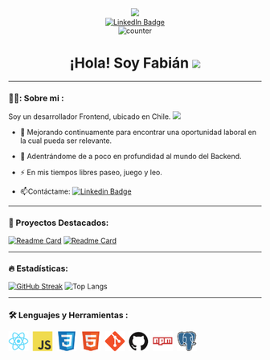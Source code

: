 

<div id="header" align="center">
  <img src="https://media.giphy.com/media/gjrYDwbjnK8x36xZIO/giphy.gif" width="200"/>

  <div id="badges">
  <a href="https://www.linkedin.com/in/fabianverau/">
    <img src="https://img.shields.io/badge/LinkedIn-blue?style=for-the-badge&logo=linkedin&logoColor=white" alt="LinkedIn Badge"/>
  </a>
  <!--
  <a href="your-youtube-URL">
    <img src="https://img.shields.io/badge/YouTube-red?style=for-the-badge&logo=youtube&logoColor=white" alt="Youtube Badge"/>
  </a>
  -->
</div>

<img src="https://komarev.com/ghpvc/?username=fverau&style=flat-square&color=blue" alt="counter"/>

<h1>
  ¡Hola! Soy Fabián
  <img src="https://media.giphy.com/media/hvRJCLFzcasrR4ia7z/giphy.gif" width="30px"/>
</h1>
</div>

---

### 👨‍💻: Sobre mi :

Soy un desarrollador Frontend, ubicado en Chile. <img src="https://media.giphy.com/media/bGgsc5mWoryfgKBx1u/giphy.gif" width="30">
- :telescope: Mejorando continuamente para encontrar una oportunidad laboral en la cual pueda ser relevante.

- :seedling: Adentrándome de a poco en profundidad al mundo del Backend.

- :zap: En mis tiempos libres paseo, juego y leo.

- :mailbox:Contáctame: [![Linkedin Badge](https://img.shields.io/badge/-Fabián-blue?style=flat&logo=Linkedin&logoColor=white)](https://www.linkedin.com/in/fabianverau/)

---
### 💪 Proyectos Destacados:
[![Readme Card](https://github-readme-stats.vercel.app/api/pin/?username=fverau&repo=pig-game)](https://github.com/fverau/pig-game)
[![Readme Card](https://github-readme-stats.vercel.app/api/pin/?username=fverau&repo=tictactoe-react)](https://github.com/fverau/tictactoe-react)

---

### :fire: Estadísticas:

[![GitHub Streak](http://github-readme-streak-stats.herokuapp.com?user=fverau&theme=vue&date_format=M%20j%5B%2C%20Y%5D&mode=weekly&hide_total_contributions=true)](https://git.io/streak-stats)
![Top Langs](https://github-readme-stats.vercel.app/api/top-langs/?username=fverau&layout=compact)

---

### :hammer_and_wrench: Lenguajes y Herramientas :
<div>
  <img src="https://github.com/devicons/devicon/blob/master/icons/react/react-original.svg" title="React" alt="React Logo" width="40" height="40"/>&nbsp;
  <img src="https://github.com/devicons/devicon/blob/master/icons/javascript/javascript-original.svg" title="JavaScript" alt="JavaScript logo" width="40" height="40"/>&nbsp;
  <img src="https://github.com/devicons/devicon/blob/master/icons/css3/css3-original.svg" title="CSS3" alt="Css logo" width="40" height="40"/>&nbsp;
  <img src="https://github.com/devicons/devicon/blob/master/icons/html5/html5-original.svg" title="HTML" alt="HTML logo" width="40" height="40"/>&nbsp;
  <img src="https://github.com/devicons/devicon/blob/master/icons/git/git-original.svg" title="Git" alt="Git logo" width="40" height="40"/>&nbsp;
  <img src="https://github.com/devicons/devicon/blob/master/icons/github/github-original.svg" title="Github" alt="Github logo" width="40" height="40"/>&nbsp;
  <img src="https://github.com/devicons/devicon/blob/master/icons/npm/npm-original-wordmark.svg" title="Npm" alt="Npm logo" width="40" height="40"/>&nbsp;
  <img src="https://github.com/devicons/devicon/blob/master/icons/postgresql/postgresql-original.svg" title="PostgreSQL" alt="PostgreSQL logo" width="40" height="40"/>&nbsp;
</div>



<!-- -->


<!--
**fverau/fverau** is a ✨ _special_ ✨ repository because its `README.md` (this file) appears on your GitHub profile.

Here are some ideas to get you started:

- 🔭 I’m currently working on ...
- 🌱 I’m currently learning ...
- 👯 I’m looking to collaborate on ...
- 🤔 I’m looking for help with ...
- 💬 Ask me about ...
- 📫 How to reach me: ...
- 😄 Pronouns: ...
- ⚡ Fun fact: ...
-->
